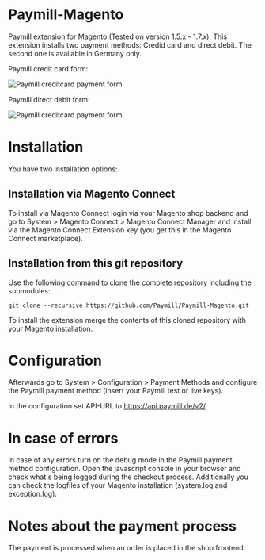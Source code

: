 Paymill-Magento
====================

Paymill extension for Magento (Tested on version 1.5.x - 1.7.x). This extension installs two payment methods: Credid card and direct debit. The second one is available in Germany only.

Paymill credit card form:

![Paymill creditcard payment form](https://raw.github.com/Paymill/Paymill-Magento/master/paymill/paymill_form_de.png)

Paymill direct debit form:

![Paymill creditcard payment form](https://raw.github.com/Paymill/Paymill-Magento/master/paymill/paymill_debit_form_de.png)

# Installation

You have two installation options:

## Installation via Magento Connect

To install via Magento Connect login via your Magento shop backend and go to System > Magento Connect > Magento Connect Manager and install via the Magento Connect Extension key (you get this in the Magento Connect marketplace).

## Installation from this git repository 

Use the following command to clone the complete repository including the submodules:
    
    git clone --recursive https://github.com/Paymill/Paymill-Magento.git

To install the extension merge the contents of this cloned repository with your Magento installation. 

# Configuration

Afterwards go to System > Configuration > Payment Methods and configure the Paymill payment method (insert your Paymill test or live keys).

In the configuration set API-URL to https://api.paymill.de/v2/.

# In case of errors

In case of any errors turn on the debug mode in the Paymill payment method configuration. Open the javascript console in your browser and check what's being logged during the checkout process. Additionally you can check the logfiles of your Magento installation (system.log and exception.log).

# Notes about the payment process

The payment is processed when an order is placed in the shop frontend. 